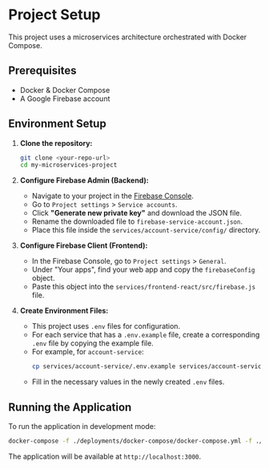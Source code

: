 # Project Setup

This project uses a microservices architecture orchestrated with Docker Compose.

## Prerequisites

-   Docker & Docker Compose
-   A Google Firebase account

## Environment Setup

1.  **Clone the repository:**
    ```bash
    git clone <your-repo-url>
    cd my-microservices-project
    ```

2.  **Configure Firebase Admin (Backend):**
    -   Navigate to your project in the [Firebase Console](https://console.firebase.google.com/).
    -   Go to `Project settings` > `Service accounts`.
    -   Click **"Generate new private key"** and download the JSON file.
    -   Rename the downloaded file to `firebase-service-account.json`.
    -   Place this file inside the `services/account-service/config/` directory.

3.  **Configure Firebase Client (Frontend):**
    -   In the Firebase Console, go to `Project settings` > `General`.
    -   Under "Your apps", find your web app and copy the `firebaseConfig` object.
    -   Paste this object into the `services/frontend-react/src/firebase.js` file.

4.  **Create Environment Files:**
    -   This project uses `.env` files for configuration.
    -   For each service that has a `.env.example` file, create a corresponding `.env` file by copying the example file.
    -   For example, for `account-service`:
        ```bash
        cp services/account-service/.env.example services/account-service/.env
        ```
    -   Fill in the necessary values in the newly created `.env` files.

## Running the Application

To run the application in development mode:

```bash
docker-compose -f ./deployments/docker-compose/docker-compose.yml -f ./deployments/docker-compose/docker-compose.dev.yml up --build
```

The application will be available at `http://localhost:3000`.